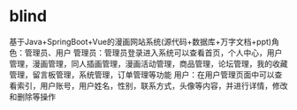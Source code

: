 # blind
基于Java+SpringBoot+Vue的漫画网站系统(源代码+数据库+万字文档+ppt)角色：管理员、用户  管理员：管理员登录进入系统可以查看首页，个人中心，用户管理，漫画管理，同人插画管理，漫画活动管理，商品管理，论坛管理，我的收藏管理，留言板管理，系统管理，订单管理等功能  用户：在用户管理页面中可以查看索引，用户账号，用户姓名，性别，联系方式，头像等内容，并进行详情，修改和删除等操作
